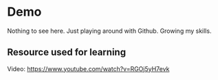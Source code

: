 # Demo

Nothing to see here. Just playing around with Github. Growing my skills.

## Resource used for learning

Video: https://www.youtube.com/watch?v=RGOj5yH7evk
